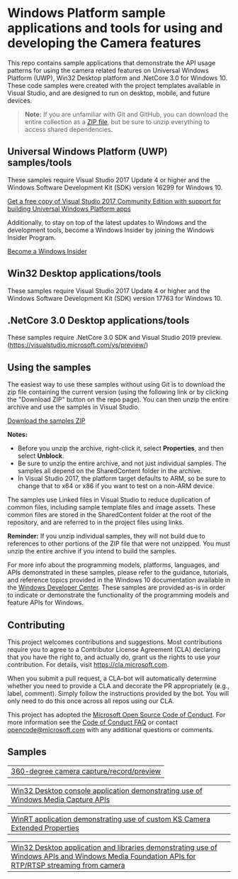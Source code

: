 
<!---
  samplefwlink: TBD
--->

# Windows Platform sample applications and tools for using and developing the Camera features

This repo contains sample applications that demonstrate the API usage patterns for using the camera related features on Universal Windows Platform (UWP), Win32 Desktop platform and .NetCore 3.0 for Windows 10. 
These code samples were created with the project templates available in Visual Studio, and are designed to run on desktop, mobile, and future devices.

> **Note:** If you are unfamiliar with Git and GitHub, you can download the entire collection as a 
> [ZIP file](https://github.com/microsoft/Windows-Camera/archive/master.zip), but be 
> sure to unzip everything to access shared dependencies. 

## Universal Windows Platform (UWP) samples/tools

These samples require Visual Studio 2017 Update 4 or higher and the Windows Software Development Kit (SDK) version 16299 for Windows 10.

   [Get a free copy of Visual Studio 2017 Community Edition with support for building Universal Windows Platform apps](http://go.microsoft.com/fwlink/p/?LinkID=280676)

Additionally, to stay on top of the latest updates to Windows and the development tools, become a Windows Insider by joining the Windows Insider Program.

   [Become a Windows Insider](https://insider.windows.com/)

## Win32 Desktop applications/tools

These samples require Visual Studio 2017 Update 4 or higher and the Windows Software Development Kit (SDK) version 17763 for Windows 10.

## .NetCore 3.0 Desktop applications/tools

These samples require .NetCore 3.0 SDK and Visual Studio 2019 preview. (https://visualstudio.microsoft.com/vs/preview/)

## Using the samples

The easiest way to use these samples without using Git is to download the zip file containing the current version (using the following link or by clicking the "Download ZIP" button on the repo page). You can then unzip the entire archive and use the samples in Visual Studio.

   [Download the samples ZIP](../../archive/master.zip)

   **Notes:** 
   * Before you unzip the archive, right-click it, select **Properties**, and then select **Unblock**.
   * Be sure to unzip the entire archive, and not just individual samples. The samples all depend on the SharedContent folder in the archive.   
   * In Visual Studio 2017, the platform target defaults to ARM, so be sure to change that to x64 or x86 if you want to test on a non-ARM device. 
   
The samples use Linked files in Visual Studio to reduce duplication of common files, including sample template files and image assets. These common files are stored in the SharedContent folder at the root of the repository, and are referred to in the project files using links.

**Reminder:** If you unzip individual samples, they will not build due to references to other portions of the ZIP file that were not unzipped. You must unzip the entire archive if you intend to build the samples.

For more info about the programming models, platforms, languages, and APIs demonstrated in these samples, please refer to the guidance, tutorials, and reference topics provided in the Windows 10 documentation available in the [Windows Developer Center](http://go.microsoft.com/fwlink/p/?LinkID=532421). These samples are provided as-is in order to indicate or demonstrate the functionality of the programming models and feature APIs for Windows.

## Contributing

This project welcomes contributions and suggestions.  Most contributions require you to agree to a
Contributor License Agreement (CLA) declaring that you have the right to, and actually do, grant us
the rights to use your contribution. For details, visit https://cla.microsoft.com.

When you submit a pull request, a CLA-bot will automatically determine whether you need to provide
a CLA and decorate the PR appropriately (e.g., label, comment). Simply follow the instructions
provided by the bot. You will only need to do this once across all repos using our CLA.

This project has adopted the [Microsoft Open Source Code of Conduct](https://opensource.microsoft.com/codeofconduct/).
For more information see the [Code of Conduct FAQ](https://opensource.microsoft.com/codeofconduct/faq/) or
contact [opencode@microsoft.com](mailto:opencode@microsoft.com) with any additional questions or comments.


## Samples
<table>
 <tr>
  <td><a href="Tools/Cam360">360-degree camera capture/record/preview</a></td>
 </tr>
</table>
<table>
 <tr>
  <td><a href="Samples/WMCConsole_winrtcpp">Win32 Desktop console application demonstrating use of Windows Media Capture APIs</a></td>
 </tr>
</table>
<table>
 <tr>
  <td><a href="Samples/MediaCaptureSampleExtendedControl">WinRT application demonstrating use of custom KS Camera Extended Properties</a></td>
 </tr>
</table>
<table>
 <tr>
  <td><a href="Samples/NetworkMediaStreamer"> Win32 Desktop application and libraries demonstrating use of Windows APIs and Windows Media Foundation APIs for RTP/RTSP streaming from camera</a></td>
 </tr>
</table>

